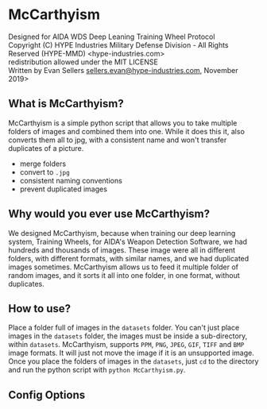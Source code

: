# McCarthyism
Designed for AIDA WDS Deep Leaning Training Wheel Protocol<br>
Copyright (C) HYPE Industries Military Defense Division - All Rights Reserved (HYPE-MMD) <hype-industries.com><br>
redistribution allowed under the MIT LICENSE<br>
Written by Evan Sellers <sellers.evan@hype-industries.com>, November 2019><br>


## What is McCarthyism?
McCarthyism is a simple python script that allows you to take multiple folders of images and combined them into one. While it does this it, also converts them all to jpg, with a consistent name and won't transfer duplicates of a picture.
 - merge folders
 - convert to `.jpg`
 - consistent naming conventions
 - prevent duplicated images

## Why would you ever use McCarthyism?
We designed McCarthyism, because when training our deep learning system, Training Wheels, for AIDA's Weapon Detection Software, we had hundreds and thousands of images. These image were all in different folders, with different formats, with similar names, and we had duplicated images sometimes. McCarthyism allows us to feed it multiple folder of random images, and it sorts it all into one folder, in one format, without duplicates.

## How to use?
Place a folder full of images in the `datasets` folder. You can't just place images in the `datasets` folder, the images must be inside a sub-directory, within `datasets`. McCarthyism, supports `PPM`, `PNG`, `JPEG`, `GIF`, `TIFF` and `BMP` image formats. It will just not move the image if it is an unsupported image. Once you place the folders of images in the `datasets`, just `cd` to the directory and run the python script with `python McCarthyism.py`.

## Config Options
